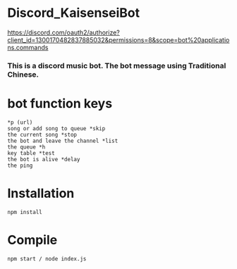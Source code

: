 # Discord_KaisenseiBot
https://discord.com/oauth2/authorize?client_id=1300170482837885032&permissions=8&scope=bot%20applications.commands
### This is a discord music bot. The bot message using Traditional Chinese.
# bot function keys
```
*p (url)
song or add song to queue *skip
the current song *stop
the bot and leave the channel *list
the queue *h
key table *test
the bot is alive *delay
the ping
```
# Installation
```
npm install
```
# Compile
```
npm start / node index.js
```
